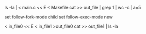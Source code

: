 ls -la | < main.c << E < Makefile  cat >> out_file | grep 1 | wc -c | a=5



set follow-fork-mode child
set follow-exec-mode new





< in_file0 << E < in_file1 >out_file0 cat >> out_file1 | ls -la

